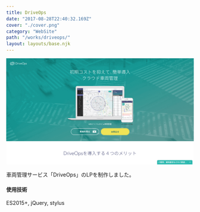 ```yaml
---
title: DriveOps
date: "2017-08-28T22:40:32.169Z"
cover: "./cover.png"
category: "WebSite"
path: "/works/driveops/"
layout: layouts/base.njk
---
```


![キャプチャ](./cover.png)

車両管理サービス「DriveOps」のLPを制作しました。

#### 使用技術
ES2015+, jQuery, stylus
